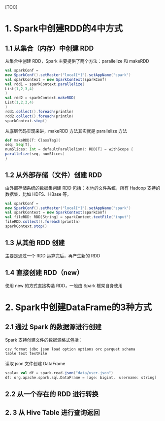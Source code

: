 [TOC]

# 1. Spark中创建RDD的4中方式

## 1.1 **从集合（内存）中创建** **RDD**

从集合中创建 RDD，Spark 主要提供了两个方法：parallelize 和 makeRDD

```scala
val sparkConf =
new SparkConf().setMaster("local[*]").setAppName("spark")
val sparkContext = new SparkContext(sparkConf)
val rdd1 = sparkContext.parallelize(
List(1,2,3,4)
)
val rdd2 = sparkContext.makeRDD(
List(1,2,3,4)
)
rdd1.collect().foreach(println)
rdd2.collect().foreach(println)
sparkContext.stop()
```

从底层代码实现来讲，makeRDD 方法其实就是 parallelize 方法

```scala
def makeRDD[T: ClassTag](
seq: Seq[T],
numSlices: Int = defaultParallelism): RDD[T] = withScope {
parallelize(seq, numSlices)
}
```

## 1.2 **从外部存储（文件）创建** **RDD**

由外部存储系统的数据集创建 RDD 包括：本地的文件系统，所有 Hadoop 支持的数据集，比如 HDFS、HBase 等。

```scala
val sparkConf =
new SparkConf().setMaster("local[*]").setAppName("spark")
val sparkContext = new SparkContext(sparkConf)
val fileRDD: RDD[String] = sparkContext.textFile("input")
fileRDD.collect().foreach(println)
sparkContext.stop()
```

## 1.3 **从其他** **RDD** **创建**

主要是通过一个 RDD 运算完后，再产生新的 RDD

## 1.4 **直接创建** RDD（new）

使用 new 的方式直接构造 RDD，一般由 Spark 框架自身使用







# 2. Spark中创建DataFrame的3种方式

## 2.1 通过 Spark 的数据源进行创建

Spark 支持创建文件的数据源格式包括：

```bash
csv format jdbc json load option options orc parquet schema 
table text textFile
```

读取 json 文件创建 DataFrame

```scala
scala> val df = spark.read.json("data/user.json")
df: org.apache.spark.sql.DataFrame = [age: bigint， username: string]
```



## 2.2 从一个存在的 RDD 进行转换



## 2. 3 从 Hive Table 进行查询返回

